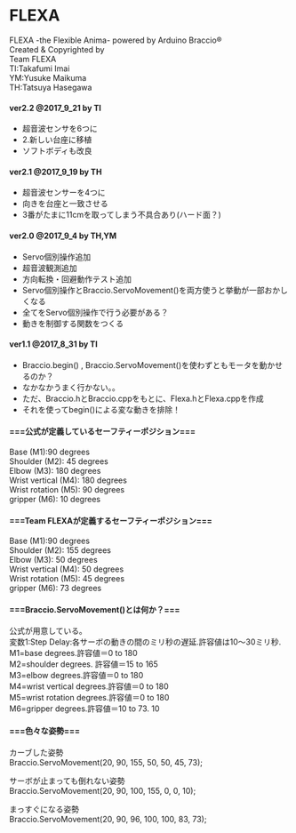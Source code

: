 # FLEXA
FLEXA -the Flexible Anima- powered by Arduino Braccio®  
Created & Copyrighted by  
Team FLEXA  
TI:Takafumi Imai  
YM:Yusuke Maikuma  
TH:Tatsuya Hasegawa  

#### ver2.2 @2017_9_21 by TI<br>
* 超音波センサを6つに
* 2.新しい台座に移植
* ソフトボディも改良

#### ver2.1 @2017_9_19 by TH
* 超音波センサーを4つに
* 向きを台座と一致させる
* 3番がたまに11cmを取ってしまう不具合あり(ハード面？)

#### ver2.0  @2017_9_4  by TH,YM
* Servo個別操作追加
* 超音波観測追加
* 方向転換・回避動作テスト追加
* Servo個別操作とBraccio.ServoMovement()を両方使うと挙動が一部おかしくなる
* 全てをServo個別操作で行う必要がある？
* 動きを制御する関数をつくる

#### ver1.1  @2017_8_31  by TI
* Braccio.begin() , Braccio.ServoMovement()を使わずともモータを動かせるのか？
* なかなかうまく行かない。。
* ただ、Braccio.hとBraccio.cppをもとに、Flexa.hとFlexa.cppを作成
* それを使ってbegin()による変な動きを排除！


#### ===公式が定義しているセーフティーポジション===  
Base (M1):90 degrees  
Shoulder (M2): 45 degrees  
Elbow (M3): 180 degrees  
Wrist vertical (M4): 180 degrees  
Wrist rotation (M5): 90 degrees  
gripper (M6): 10 degrees  

#### ===Team FLEXAが定義するセーフティーポジション===  
Base (M1):90 degrees  
Shoulder (M2): 155 degrees  
Elbow (M3): 50 degrees  
Wrist vertical (M4): 50 degrees  
Wrist rotation (M5): 45 degrees  
gripper (M6): 73 degrees  

#### ===Braccio.ServoMovement()とは何か？===  
公式が用意している。  
変数1:Step Delay:各サーボの動きの間のミリ秒の遅延.許容値は10〜30ミリ秒.  
M1=base degrees.許容値＝0 to 180  
M2=shoulder degrees. 許容値＝15 to 165  
M3=elbow degrees.許容値＝0 to 180  
M4=wrist vertical degrees.許容値＝0 to 180  
M5=wrist rotation degrees.許容値＝0 to 180  
M6=gripper degrees.許容値＝10 to 73. 10  

#### ===色々な姿勢===  
カーブした姿勢  
Braccio.ServoMovement(20, 90, 155, 50, 50, 45, 73);  

サーボが止まっても倒れない姿勢  
Braccio.ServoMovement(20, 90, 100, 155, 0, 0, 10);  

まっすぐになる姿勢  
Braccio.ServoMovement(20, 90, 96, 100, 100, 83, 73);  
